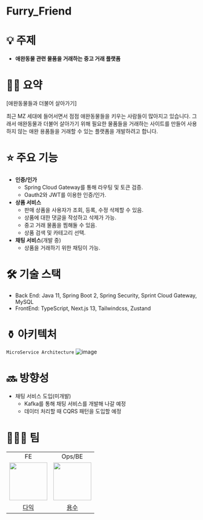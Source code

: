 # Furry_Friend

# 💡 주제
- **애완동물 관련 물품을 거래하는 중고 거래 플랫폼**

# ✍🏻 요약

[애완동물들과 더불어 살아가기]

 최근 MZ 세대에 들어서면서 점점 애완동물들을 키우는 사람들이 많아지고 있습니다. 그래서 애완동물과 더불어 살아가기 위해 필요한 물품들을 거래하는 사이트를 만들어 사용하지 않는 애완 용품들을 거래할 수 있는 플랫폼을 개발하려고 합니다.

# ⭐ 주요 기능
- **인증/인가**
    - Spring Cloud Gateway를 통해 라우팅 및 토큰 검증.
    - Oauth2와 JWT를 이용한 인증/인가.
- **상품 서비스**
    - 판매 상품을 사용자가 조회, 등록, 수정 삭제할 수 있음.
    - 상품에 대한 댓글을 작성하고 삭제가 가능.
    - 중고 거래 물품을 찜해둘 수 있음.
    - 상품 검색 및 카테고리 선택.
- **채팅 서비스**(개발 중)
    - 상품을 거래하기 위한 채팅이 가능.

# 🛠️  기술 스택
- Back End: Java 11, Spring Boot 2, Spring Security, Sprint Cloud Gateway, MySQL
- FrontEnd: TypeScript, Next.js 13, Tailwindcss, Zustand 

# ⚱️ 아키텍처
`MicroService Architecture`
![image](https://github.com/youngsoosoo/Furry_Friend_v3/assets/87405853/a6f8814c-a782-4d4c-8353-0116e8cefe6a)

# 🔜 방향성
- 채팅 서비스 도입(미개발)
  - Kafka를 통해 채팅 서비스를 개발해 나갈 예정
  - 데이터 처리할 때 CQRS 패턴을 도입할 예정

# 👨🏻‍💻 팀
<table>
  <tbody>
    <tr>
      <tr>
        <td align="center">FE</td>
        <td align="center">Ops/BE</td>
      </tr>
      <tr>
      <td align="center"><a href="https://github.com/kkukileon"><img src="https://avatars.githubusercontent.com/u/102274941?v=4" width="100px;" alt=""/></td>
      <td align="center"><a href="https://github.com/youngsoosoo"><img src="https://avatars.githubusercontent.com/u/87405853?v=4" width="100px;" alt=""/></td>
      </tr>
      <tr>
      <td align="center"><a href="https://github.com/kkukileon">다익</td>
      <td align="center"><a href="https://github.com/youngsoosoo">용수</td>
      </tr>
    </tr>
  </tbody>
</table>
